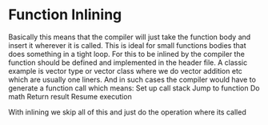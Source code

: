 # Function Inlining
Basically this means that the compiler will just take the function body and
insert it wherever it is called. This is ideal for small functions bodies that
does something in a tight loop. For this to be inlined by the compiler the
function should be defined and implemented in the header file. A classic example
is vector type or vector class where we do vector addition etc which are usually
one liners. And in such cases the compiler would have to generate a function
call which means:
    Set up call stack 
    Jump to function
    Do math
    Return result
    Resume execution

With inlining we skip all of this and just do the operation where its called
